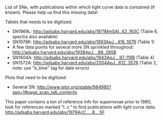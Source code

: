 List of SNe, with publications within which light curve data is contained (if known). Please help us find this missing data!

Tables that needs to be digitized:
* SN1969L: http://adsabs.harvard.edu/abs/1971MmSAI..42..163C (Table 6, spectra also available)
* SN1978K: http://adsabs.harvard.edu/abs/1993ApJ...416..167R (Table 1)
* A few data points for several more SN sprinkled throughout: http://adsabs.harvard.edu/abs/1938ApJ....88..285B
* SN1604A: http://adsabs.harvard.edu/abs/1943ApJ....97..119B (Table 4)
* SN1572A: http://adsabs.harvard.edu/abs/2004ApJ...612..357R (Table 2, note: use "e_time" tag for date errors)

Plots that need to be digitized:
* Several SN: http://www.jstor.org/stable/984985?seq=1#page_scan_tab_contents

This paper contains a ton of reference info for supernovae prior to 1980, look for references marked "l. c." to find publications with light curve data: http://adsabs.harvard.edu/abs/1979AcC.....8....5F
